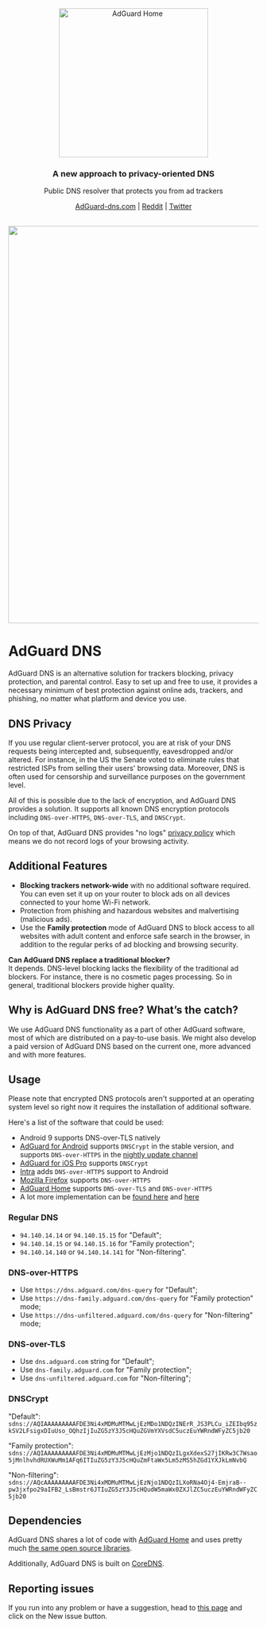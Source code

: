 &nbsp;
<p align="center">
  <img src="https://cdn.adguard.com/public/Adguard/Common/adguard_dns.svg" width="300px" alt="AdGuard Home" />
</p>
<h3 align="center">A new approach to privacy-oriented DNS</h3>
<p align="center">
    Public DNS resolver that protects you from ad trackers
</p>

<p align="center">
    <a href="https://adguard-dns.com/">AdGuard-dns.com</a> |
    <a href="https://reddit.com/r/Adguard">Reddit</a> |
    <a href="https://twitter.com/AdGuard">Twitter</a>
    <br /><br />
</p>

<p align="center">
    <img src="https://cdn.adguard.com/public/Adguard/Common/adguard_dns_map.png" width="800" />
</p>

# AdGuard DNS

AdGuard DNS is an alternative solution for trackers blocking, privacy protection, and parental control. Easy to set up and free to use, it provides a necessary minimum of best protection against online ads, trackers, and phishing, no matter what platform and device you use.

## DNS Privacy

If you use regular client-server protocol, you are at risk of your DNS requests being intercepted and, subsequently, eavesdropped and/or altered. For instance, in the US the Senate voted to eliminate rules that restricted ISPs from selling their users' browsing data. Moreover, DNS is often used for censorship and surveillance purposes on the government level. 

All of this is possible due to the lack of encryption, and AdGuard DNS provides a solution. It supports all known DNS encryption protocols including `DNS-over-HTTPS`, `DNS-over-TLS`, and `DNSCrypt`.

On top of that, AdGuard DNS provides "no logs" [privacy policy](https://adguard.com/en/privacy/dns.html) which means we do not record logs of your browsing activity.

## Additional Features

* **Blocking trackers network-wide** with no additional software required. You can even set it up on your router to block ads on all devices connected to your home Wi-Fi network.
* Protection from phishing and hazardous websites and malvertising (malicious ads). 
* Use the **Family protection** mode of AdGuard DNS to block access to all websites with adult content and enforce safe search in the browser, in addition to the regular perks of ad blocking and browsing security.

**Can AdGuard DNS replace a traditional blocker?**
<br/>
It depends. DNS-level blocking lacks the flexibility of the traditional ad blockers. For instance, there is no cosmetic pages processing. So in general, traditional blockers provide higher quality.

## Why is AdGuard DNS free? What’s the catch?

We use AdGuard DNS functionality as a part of other AdGuard software, most of which are distributed on a pay-to-use basis. We might also develop a paid version of AdGuard DNS based on the current one, more advanced and with more features.

## Usage

Please note that encrypted DNS protocols aren't supported at an operating system level so right now it requires the installation of additional software.

Here's a list of the software that could be used:

* Android 9 supports DNS-over-TLS natively
* [AdGuard for Android](https://adguard.com/en/adguard-android/overview.html) supports `DNSCrypt` in the stable version, and supports `DNS-over-HTTPS` in the [nightly update channel](https://adguard.com/beta.html)
* [AdGuard for iOS Pro](https://adguard.com/en/adguard-ios-pro/overview.html) supports `DNSCrypt`
* [Intra](https://getintra.org/) adds `DNS-over-HTTPS` support to Android
* [Mozilla Firefox](https://www.mozilla.org/firefox/) supports `DNS-over-HTTPS`
* [AdGuard Home](https://github.com/AdguardTeam/AdguardHome) supports `DNS-over-TLS` and `DNS-over-HTTPS`
* A lot more implementation can be [found here](https://dnscrypt.info/implementations) and [here](https://dnsprivacy.org/wiki/display/DP/DNS+Privacy+Clients)

### Regular DNS

* `94.140.14.14` or `94.140.15.15` for "Default";
* `94.140.14.15` or `94.140.15.16` for "Family protection";
* `94.140.14.140` or `94.140.14.141` for "Non-filtering".

### DNS-over-HTTPS

* Use `https://dns.adguard.com/dns-query` for "Default";
* Use `https://dns-family.adguard.com/dns-query` for "Family protection" mode;
* Use `https://dns-unfiltered.adguard.com/dns-query` for "Non-filtering" mode;

### DNS-over-TLS

* Use `dns.adguard.com` string for "Default";
* Use `dns-family.adguard.com` for "Family protection";
* Use `dns-unfiltered.adguard.com` for "Non-filtering";

### DNSCrypt

"Default":
`sdns://AQIAAAAAAAAAFDE3Ni4xMDMuMTMwLjEzMDo1NDQzINErR_JS3PLCu_iZEIbq95zkSV2LFsigxDIuUso_OQhzIjIuZG5zY3J5cHQuZGVmYXVsdC5uczEuYWRndWFyZC5jb20`

"Family protection":
`sdns://AQIAAAAAAAAAFDE3Ni4xMDMuMTMwLjEzMjo1NDQzILgxXdexS27jIKRw3C7Wsao5jMnlhvhdRUXWuMm1AFq6ITIuZG5zY3J5cHQuZmFtaWx5Lm5zMS5hZGd1YXJkLmNvbQ`

"Non-filtering":
`sdns://AQcAAAAAAAAAFDE3Ni4xMDMuMTMwLjEzNjo1NDQzILXoRNa4Oj4-EmjraB--pw3jxfpo29aIFB2_LsBmstr6JTIuZG5zY3J5cHQudW5maWx0ZXJlZC5uczEuYWRndWFyZC5jb20`

## Dependencies

AdGuard DNS shares a lot of code with [AdGuard Home](https://github.com/AdguardTeam/AdGuardHome) and uses pretty much [the same open source libraries](https://github.com/AdguardTeam/AdGuardHome#acknowledgments).

Additionally, AdGuard DNS is built on [CoreDNS](https://coredns.io/).

## Reporting issues

If you run into any problem or have a suggestion, head to [this page](https://github.com/AdguardTeam/AdGuardDNS/issues) and click on the New issue button.
